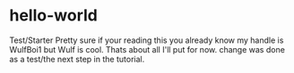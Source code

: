 # hello-world
Test/Starter
Pretty sure if your reading this you already know my handle is WulfBoi1 but Wulf is cool. Thats about all I'll put for now.
change was done as a test/the next step in the tutorial.
